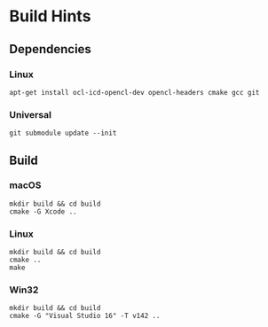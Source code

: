 # Build Hints

## Dependencies

### Linux

`apt-get install ocl-icd-opencl-dev opencl-headers cmake gcc git`

### Universal

`git submodule update --init`

## Build

### macOS

```
mkdir build && cd build
cmake -G Xcode ..
```

### Linux

```
mkdir build && cd build
cmake ..
make
```

### Win32

```
mkdir build && cd build
cmake -G "Visual Studio 16" -T v142 ..
```
